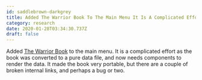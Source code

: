 ```yaml
---
id: saddlebrown-darkgrey
title: Added The Warrior Book To The Main Menu It Is A Complicated Effort As The Book Was Converted To A Pure Data File And Now Needs
category: research
date: 2020-01-28T03:34:30.737Z
draft: false
---
```


Added [The Warrior Book][1] to the main menu. It is a complicated effort as the book was converted to a pure data file, and now needs components to render the data. It made the book very portable, but there are a couple of broken internal links, and perhaps a bug or two.

[1]: /warrior